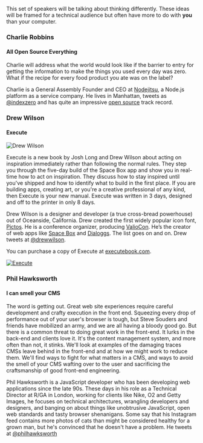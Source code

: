 This set of speakers will be talking about thinking differently. These ideas will be framed
for a technical audience but often have more to do with **you** than your computer.

### Charlie Robbins
#### All Open Source Everything

Charlie will address what the world would look like if the barrier to entry for getting the
information to make the things you used every day was zero. What if the recipe for every food
product you ate was on the label?

Charlie is a General Assembly Founder and CEO at [Nodejitsu](https://www.nodejitsu.com/), a
Node.js platform as a service company. He lives in Manhattan, tweets as
[@indexzero](https://twitter.com/indexzero) and has quite an impressive
[open source](https://github.com/indexzero) track record.

### Drew Wilson
#### Execute

![Drew Wilson]()

Execute is a new book by Josh Long and Drew Wilson about acting on inspiration immediately
rather than following the normal rules. They step you through the five-day build of the Space Box
app and show you in real-time how to act on inspiration. They discuss how to stay inspired until
you've shipped and how to identify what to build in the first place. If you are building apps,
creating art, or you're a creative professional of any kind, then Execute is your new manual.
Execute was written in 3 days, designed and off to the printer in only 8 days.

Drew Wilson is a designer and developer (a true cross-bread powerhouse) out of Oceanside, California.
Drew created the first widely popular icon font, [Pictos](http://pictos.cc). He is a conference organizer,
producing [ValioCon](http://valiocon.com/). He’s the creator of web apps like
[Space Box](https://spacebox.io/) and [Dialoggs](http://dialog.gs/). The list goes on and on. Drew tweets
at [@drewwilson](https://twitter.com/drewwilson).

You can purchase a copy of Execute at [executebook.com](http://executebook.com/).

[![Execute](http://f.cl.ly/items/0o200D0p202i2D1g0c0C/execute-book.png)](http://executebook.com/)

### Phil Hawksworth
#### I can smell your CMS

The word is getting out. Great web site experiences require careful development and crafty execution
in the front end. Squeezing every drop of performance out of your user's browser is tough, but Steve
Souders and friends have mobilized an army, and we are all having a bloody good go. But there is a common
threat to doing great work in the front-end. It lurks in the back-end and clients love it. It's the content
management system, and more often than not, it stinks. We'll look at examples of the damaging traces CMSs
leave behind in the front-end and at how we might work to reduce them. We'll find ways to fight for what
matters in a CMS, and ways to avoid the smell of your CMS wafting over to the user and sacrificing
the craftsmanship of good front-end engineering.

Phil Hawksworth is a JavaScript developer who has been developing web applications since the late 90s. These
days in his role as a Technical Director at R/GA in London, working for clients like Nike, O2 and Getty Images,
he focuses on technical architectures, wrangling developers and designers, and banging on about things like
unobtrusive JavaScript, open web standards and tasty browser shenanigans. Some say that his Instagram feed
contains more photos of cats than might be considered healthy for a grown man, but he's convinced that he
doesn't have a problem. He tweets at [@philhawksworth](https://twitter.com/philhawksworth)
